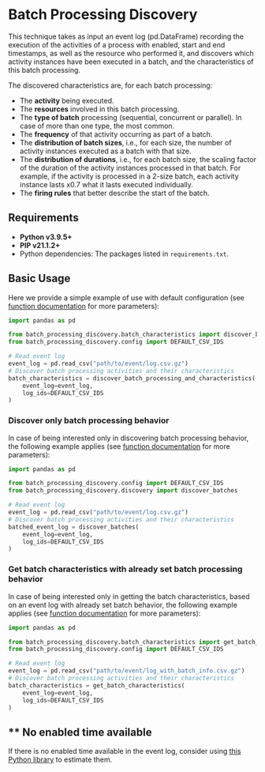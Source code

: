# Batch Processing Discovery

This technique takes as input an event log (pd.DataFrame) recording the execution of the activities of a process with enabled, start and end
timestamps, as well as the resource who performed it, and discovers which activity instances have been executed in a batch, and the
characteristics of this batch processing.

The discovered characteristics are, for each batch processing:

- The **activity** being executed.
- The **resources** involved in this batch processing.
- The **type of batch** processing (sequential, concurrent or parallel). In case of more than one type, the most common.
- The **frequency** of that activity occurring as part of a batch.
- The **distribution of batch sizes**, i.e., for each size, the number of activity instances executed as a batch with that size.
- The **distribution of durations**, i.e., for each batch size, the scaling factor of the duration of the activity instances processed in
  that batch. For example, if the activity is processed in a 2-size batch, each activity instance lasts x0.7 what it lasts executed
  individually.
- The **firing rules** that better describe the start of the batch.

## Requirements

- **Python v3.9.5+**
- **PIP v21.1.2+**
- Python dependencies: The packages listed in `requirements.txt`.

## Basic Usage

Here we provide a simple example of use with default configuration (see
[function documentation](https://github.com/AutomatedProcessImprovement/batch-processing-discovery/blob/main/src/batch_processing_discovery/batch_characteristics.py)
for more parameters):

```python
import pandas as pd

from batch_processing_discovery.batch_characteristics import discover_batch_processing_and_characteristics
from batch_processing_discovery.config import DEFAULT_CSV_IDS

# Read event log
event_log = pd.read_csv("path/to/event/log.csv.gz")
# Discover batch processing activities and their characteristics
batch_characteristics = discover_batch_processing_and_characteristics(
    event_log=event_log,
    log_ids=DEFAULT_CSV_IDS
)
```

### Discover only batch processing behavior

In case of being interested only in discovering batch processing behavior, the following example applies (see
[function documentation](https://github.com/AutomatedProcessImprovement/batch-processing-discovery/blob/main/src/batch_processing_discovery/discovery.py)
for more parameters):

```python
import pandas as pd

from batch_processing_discovery.config import DEFAULT_CSV_IDS
from batch_processing_discovery.discovery import discover_batches

# Read event log
event_log = pd.read_csv("path/to/event/log.csv.gz")
# Discover batch processing activities and their characteristics
batched_event_log = discover_batches(
    event_log=event_log,
    log_ids=DEFAULT_CSV_IDS
)
```

### Get batch characteristics with already set batch processing behavior

In case of being interested only in getting the batch characteristics, based on an event log with already set batch behavior, the following
example applies (see
[function documentation](https://github.com/AutomatedProcessImprovement/batch-processing-discovery/blob/main/src/batch_processing_discovery/batch_characteristics.py)
for more parameters):

```python
import pandas as pd

from batch_processing_discovery.batch_characteristics import get_batch_characteristics
from batch_processing_discovery.config import DEFAULT_CSV_IDS

# Read event log
event_log = pd.read_csv("path/to/event/log_with_batch_info.csv.gz")
# Discover batch processing activities and their characteristics
batch_characteristics = get_batch_characteristics(
    event_log=event_log,
    log_ids=DEFAULT_CSV_IDS
)
```

## ** No enabled time available

If there is no enabled time available in the event log, consider
using [this Python library](https://github.com/AutomatedProcessImprovement/start-time-estimator) to estimate them.